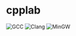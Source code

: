 # cpplab

![GCC](https://github.com/knapply/cpplab/workflows/GCC/badge.svg)
![Clang](https://github.com/knapply/cpplab/workflows/Clang/badge.svg)
![MinGW](https://github.com/knapply/cpplab/workflows/MinGW/badge.svg)
